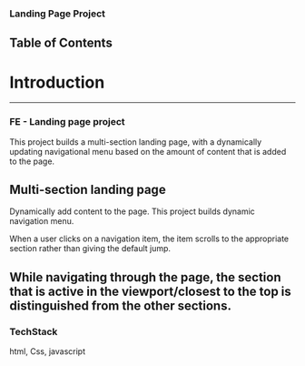 ### Landing Page Project

## Table of Contents
# Introduction
---
### FE - Landing page project

This project builds a multi-section landing page, with a dynamically updating navigational menu based on the amount of content that is added to the page.

## Multi-section landing page

Dynamically add content to the page. This project builds dynamic navigation menu.

When a user clicks on a navigation item, the item scrolls to the appropriate section rather than giving the default jump.

While navigating through the page, the section that is active in the viewport/closest to the top is distinguished from the other sections.
---
### TechStack
html, Css, javascript
